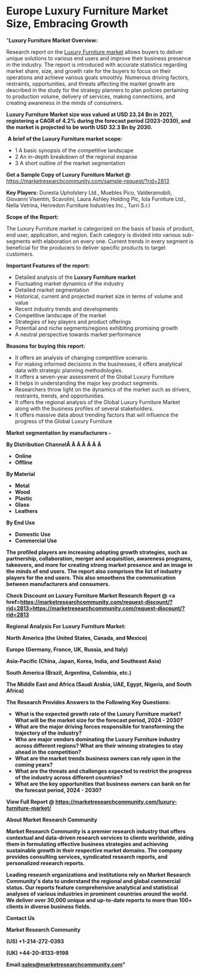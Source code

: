 # Europe Luxury Furniture Market Size, Embracing Growth
"<strong>Luxury Furniture Market Overview:</strong>

Research report on the <a href=https://marketresearchcommunity.com/luxury-furniture-market/>Luxury Furniture market</a> allows buyers to deliver unique solutions to various end users and improve their business presence in the industry. The report is introduced with accurate statistics regarding market share, size, and growth rate for the buyers to focus on their operations and achieve various goals smoothly. Numerous driving factors, restraints, opportunities, and threats affecting the market growth are described in the study for the strategy planners to plan policies pertaining to production volume, delivery of services, making connections, and creating awareness in the minds of consumers.

<strong>Luxury Furniture Market size was valued at USD 23.24 Bn in 2021, registering a CAGR of 4.2% during the forecast period (2023-2030), and the market is projected to be worth USD 32.3 Bn by 2030.</strong>

 <Strong>A brief of the Luxury Furniture market scope:</Strong>
<ul>
 <li>1  A basic synopsis of the competitive landscape</li>
 <li>2  An in-depth breakdown of the regional expanse</li>
 <li>3  A short outline of the market segmentation</li>
</ul>
<strong>Get a Sample Copy of Luxury Furniture Market @ </b></strong><a href=https://marketresearchcommunity.com/sample-request/?rid=2813><u>https://marketresearchcommunity.com/sample-request/?rid=2813</u></a>

<strong>Key Players:</strong> 
Duresta Upholstery Ltd., Muebles Pico, Valderamobili, Giovanni Visentin, Scavolini, Laura Ashley Holding Plc, Iola Furniture Ltd., Nella Vetrina, Henredon Furniture Industries Inc., Turri S.r.l

<strong>Scope of the Report:</strong>

The Luxury Furniture market is categorized on the basis of basis of product, end user, application, and region. Each category is divided into various sub-segments with elaboration on every one. Current trends in every segment is beneficial for the producers to deliver specific products to target customers.

<strong><b>Important Features of the report:</b></strong>
<ul>
  <li>Detailed analysis of the <strong><b>Luxury Furniture </b></strong><strong><b>market</b></strong></li>
  <li>Fluctuating market dynamics of the industry</li>
  <li>Detailed market segmentation</li>
  <li>Historical, current and projected market size in terms of volume and value</li>
  <li>Recent industry trends and developments</li>
  <li>Competitive landscape of the market</li>
  <li>Strategies of key players and product offerings</li>
  <li>Potential and niche segments/regions exhibiting promising growth</li>
  <li>A neutral perspective towards market performance</li>
</ul>
<strong><b>Reasons for buying this report:</b></strong>
<ul>
  <li>It offers an analysis of changing competitive scenario.</li>
  <li>For making informed decisions in the businesses, it offers analytical data with strategic planning methodologies.</li>
  <li>It offers a seven-year assessment of the Global Luxury Furniture</li>
  <li>It helps in understanding the major key product segments.</li>
  <li>Researchers throw light on the dynamics of the market such as drivers, restraints, trends, and opportunities.</li>
  <li>It offers the regional analysis of the Global Luxury Furniture Market along with the business profiles of several stakeholders.</li>
  <li>It offers massive data about trending factors that will influence the progress of the Global Luxury Furniture</li>
</ul>

<strong>Market segmentation by manufacturers -</strong>


<strong><strong>By Distribution ChannelÂ Â Â Â Â Â Â  </strong></h4>
<ul>
 	<li>Online</li>
 	<li>Offline</li>
</ul>
<strong><strong>By Material </strong></h4>
<ul>
 	<li>Metal</li>
 	<li>Wood</li>
 	<li>Plastic</li>
 	<li>Glass</li>
 	<li>Leathers</li>
</ul>
<strong><strong>By End Use </strong></h4>
<ul>
 	<li>Domestic Use</li>
 	<li>Commercial Use</li>
</ul>

The profiled players are increasing adopting growth strategies, such as partnership, collaboration, merger and acquisition, awareness programs, takeovers, and more for creating strong market presence and an image in the minds of end users. The report also comprises the list of industry players for the end users. This also smoothens the communication between manufacturers and consumers.

<strong><b>Check Discount on Luxury Furniture Market Research Report @ </b></strong><a href=https://marketresearchcommunity.com/request-discount/?rid=2813><u>https://marketresearchcommunity.com/request-discount/?rid=2813</u></a>

<strong>Regional Analysis For Luxury Furniture Market:</strong>

<strong>North America</strong> (the United States, Canada, and Mexico)

<strong>Europe</strong> (Germany, France, UK, Russia, and Italy)

<strong>Asia-Pacific</strong> (China, Japan, Korea, India, and Southeast Asia)

<strong>South America</strong> (Brazil, Argentina, Colombia, etc.)

<strong>The Middle East and Africa</strong> (Saudi Arabia, UAE, Egypt, Nigeria, and South Africa)

<strong>The Research Provides Answers to the Following Key Questions:</strong>
<ul>
 	<li>What is the expected growth rate of the Luxury Furniture market? What will be the market size for the forecast period, 2024 - 2030?</li>
 	<li>What are the major driving forces responsible for transforming the trajectory of the industry?</li>
 	<li>Who are major vendors dominating the Luxury Furniture industry across different regions? What are their winning strategies to stay ahead in the competition?</li>
 	<li>What are the market trends business owners can rely upon in the coming years?</li>
 	<li>What are the threats and challenges expected to restrict the progress of the industry across different countries?</li>
 	<li>What are the key opportunities that business owners can bank on for the forecast period, 2024 - 2030?</li>
</ul>

<strong>View Full Report @</strong> <a href=https://marketresearchcommunity.com/luxury-furniture-market/>https://marketresearchcommunity.com/luxury-furniture-market/</a>

<strong>About Market Research Community</strong>

Market Research Community is a premier research industry that offers contextual and data-driven research services to clients worldwide, aiding them in formulating effective business strategies and achieving sustainable growth in their respective market domains. The company provides consulting services, syndicated research reports, and personalized research reports.

Leading research organizations and institutions rely on Market Research Community's data to understand the regional and global commercial status. Our reports feature comprehensive analytical and statistical analyses of various industries in prominent countries around the world. We deliver over 30,000 unique and up-to-date reports to more than 100+ clients in diverse business fields.

<strong>Contact Us</strong>

<strong>Market Research Community</strong>

(US) +1-214-272-0393

(UK) +44-20-8133-9198

<strong>Email:</strong>sales@marketresearchcommunity.com"
